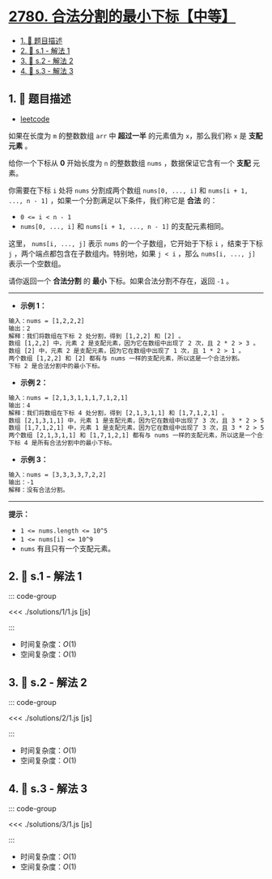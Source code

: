 # [2780. 合法分割的最小下标【中等】](https://github.com/tnotesjs/TNotes.leetcode/tree/main/notes/2780.%20%E5%90%88%E6%B3%95%E5%88%86%E5%89%B2%E7%9A%84%E6%9C%80%E5%B0%8F%E4%B8%8B%E6%A0%87%E3%80%90%E4%B8%AD%E7%AD%89%E3%80%91)

<!-- region:toc -->

- [1. 📝 题目描述](#1--题目描述)
- [2. 🎯 s.1 - 解法 1](#2--s1---解法-1)
- [3. 🎯 s.2 - 解法 2](#3--s2---解法-2)
- [4. 🎯 s.3 - 解法 3](#4--s3---解法-3)

<!-- endregion:toc -->

## 1. 📝 题目描述

- [leetcode](https://leetcode.cn/problems/minimum-index-of-a-valid-split/)

如果在长度为 `m` 的整数数组 `arr` 中 **超过一半** 的元素值为 `x`，那么我们称 `x` 是 **支配元素** 。

给你一个下标从 **0** 开始长度为 `n` 的整数数组 `nums` ，数据保证它含有一个 **支配** 元素。

你需要在下标 `i` 处将 `nums` 分割成两个数组 `nums[0, ..., i]` 和 `nums[i + 1, ..., n - 1]` ，如果一个分割满足以下条件，我们称它是 **合法** 的：

- `0 <= i < n - 1`
- `nums[0, ..., i]` 和 `nums[i + 1, ..., n - 1]` 的支配元素相同。

这里， `nums[i, ..., j]` 表示 `nums` 的一个子数组，它开始于下标 `i` ，结束于下标 `j` ，两个端点都包含在子数组内。特别地，如果 `j < i` ，那么 `nums[i, ..., j]` 表示一个空数组。

请你返回一个 **合法分割** 的 **最小** 下标。如果合法分割不存在，返回 `-1` 。

---

- **示例 1：**

```txt
输入：nums = [1,2,2,2]
输出：2
解释：我们将数组在下标 2 处分割，得到 [1,2,2] 和 [2] 。
数组 [1,2,2] 中，元素 2 是支配元素，因为它在数组中出现了 2 次，且 2 * 2 > 3 。
数组 [2] 中，元素 2 是支配元素，因为它在数组中出现了 1 次，且 1 * 2 > 1 。
两个数组 [1,2,2] 和 [2] 都有与 nums 一样的支配元素，所以这是一个合法分割。
下标 2 是合法分割中的最小下标。
```

- **示例 2：**

```txt
输入：nums = [2,1,3,1,1,1,7,1,2,1]
输出：4
解释：我们将数组在下标 4 处分割，得到 [2,1,3,1,1] 和 [1,7,1,2,1] 。
数组 [2,1,3,1,1] 中，元素 1 是支配元素，因为它在数组中出现了 3 次，且 3 * 2 > 5 。
数组 [1,7,1,2,1] 中，元素 1 是支配元素，因为它在数组中出现了 3 次，且 3 * 2 > 5 。
两个数组 [2,1,3,1,1] 和 [1,7,1,2,1] 都有与 nums 一样的支配元素，所以这是一个合法分割。
下标 4 是所有合法分割中的最小下标。
```

- **示例 3：**

```txt
输入：nums = [3,3,3,3,7,2,2]
输出：-1
解释：没有合法分割。
```

---

**提示：**

- `1 <= nums.length <= 10^5`
- `1 <= nums[i] <= 10^9`
- `nums` 有且只有一个支配元素。

## 2. 🎯 s.1 - 解法 1

::: code-group

<<< ./solutions/1/1.js [js]

:::

- 时间复杂度：$O(1)$
- 空间复杂度：$O(1)$

## 3. 🎯 s.2 - 解法 2

::: code-group

<<< ./solutions/2/1.js [js]

:::

- 时间复杂度：$O(1)$
- 空间复杂度：$O(1)$

## 4. 🎯 s.3 - 解法 3

::: code-group

<<< ./solutions/3/1.js [js]

:::

- 时间复杂度：$O(1)$
- 空间复杂度：$O(1)$
